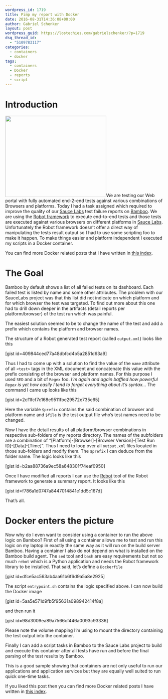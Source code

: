 ```yaml
---
wordpress_id: 1719
title: Pimp my report with Docker
date: 2016-08-31T14:36:08+00:00
author: Gabriel Schenker
layout: post
wordpress_guid: https://lostechies.com/gabrielschenker/?p=1719
dsq_thread_id:
  - "5109783117"
categories:
  - containers
  - docker
tags:
  - containers
  - Docker
  - reports
  - script
---
```

# Introduction

[<img src="https://lostechies.com/gabrielschenker/files/2016/08/report.jpg" alt="" title="report" width="322" height="259" class="alignleft size-full wp-image-1731" />](https://lostechies.com/gabrielschenker/files/2016/08/report.jpg)We are testing our Web portal with fully automated end-2-end tests against various combinations of Browsers and platforms. Today I had a task assigned which required to improve the quality of our [Sauce Labs](https://saucelabs.com/) test failure reports on [Bamboo](https://www.atlassian.com/software/bamboo). We are using the [Robot framework](http://robotframework.org/) to execute end-to-end tests and those tests are executed against various browsers on different platforms in [Sauce Labs](https://saucelabs.com/). Unfortunately the Robot framework doesn&#8217;t offer a direct way of manipulating the tests result output so I had to use some scripting foo to make it happen. To make things easier and platform independent I executed my scripts in a Docker container.

You can find more Docker related posts that I have written in [this index](https://lostechies.com/gabrielschenker/2016/08/26/containers-an-index/).

# The Goal

Bamboo by default shows a list of all failed tests on its dashboard. Each failed test is listed by name and some other attributes. The problem with our SauceLabs project was that this list did not indicate on which platform and for which browser the test was targeted. To find out more about this one had to drill down deeper in the artifacts (detail reports per platform/browser) of the test run which was painful.

The easiest solution seemed to be to change the name of the test and add a prefix which contains the platform and browser names.

The structure of a Robot generated test report (called `output.xml`) looks like this

[gist id=409844ced77a48dbfcd4b5a2851d63a9]

Thus I had to come up with a solution to find the value of the `name` attribute of all `<test>` tags in the XML document and concatenate this value with the prefix consisting of the browser and platform names. For this purpose I used `SED` and a bit of `Regex` foo. _I&#8217;m again and again baffled how powerful `Regex` is yet how easily I tend to forget everything about it&#8217;s syntax&#8230;_ The command I came up looks like this

[gist id=2cf1fcf7c168e9511fbe29572e735c65]

Here the variable `$prefix` contains the said combination of browser and platform name and `$file` is the test output file who&#8217;s test names need to be changed.

Now I have the detail results of all platform/browser combinations in respective sub-folders of my reports directory. The names of the subfolders are a combination of &#8220;[Platform]-[Browser]-[Browser Version]-[Test Run ID]-[Data]-[Time]&#8221;. Thus I need to loop over all `output.xml` files located in those sub-folders and modify them. The `$prefix` I can deduce from the folder name. The logic looks like this

[gist id=b2aa88736a9ec58a648301f74eaf0950]

Once I have modified all reports I can use the [Rebot](http://robot-framework.readthedocs.io/en/2.9.2/_modules/robot/rebot.html) tool of the Robot framework to generate a summary report. It looks like this

[gist id=f786a1d0747a8447014841e1dd5c167d]

That&#8217;s all.

# Docker enters the picture

Now why do I even want to consider using a container to run the above logic on Bamboo? First of all using a container allows me to test and run this logic on my laptop in exactly the same way as it will run on the build server Bamboo. Having a container I also do not depend on what is installed on the Bamboo build agent. The `sed` tool and `bash` are easy requirements but not so much `rebot` which is a Python application and needs the Robot framework library to be installed. That said, let&#8217;s define a `Dockerfile`

[gist id=dfce5ac563ab4aa61b6f6d9a5a8e2925]

The script `entrypoint.sh` contains the logic specified above. I can now build the Docker image

[gist id=5aa5e571d9fb5f95631a098942414f8a]

and then run it

[gist id=98d3009ea89a7566cf446a0093c93336]

Please note the volume mapping I&#8217;m using to mount the directory containing the test output into the container.

Finally I can add a script tasks in Bamboo to the Sauce Labs project to build and execute this container after all tests have run and before the final parsing of the test results by Bamboo.

This is a good sample showing that containers are not only useful to run our applications and application services but they are equally well suited to run quick one-time tasks.

If you liked this post then you can find more Docker related posts I have written in [this index](https://lostechies.com/gabrielschenker/2016/08/26/containers-an-index/).